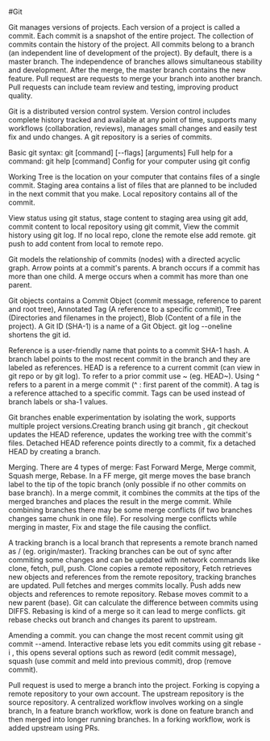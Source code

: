 #Git

Git manages versions of projects.
Each version of a project is called a commit. Each commit is a snapshot of the entire project. The collection of commits contain the history of the project.
All commits belong to a branch (an independent line of development of the project). By default, there is a master branch. The independence of branches allows simultaneous stability and development. After the merge, the master branch contains the new feature. Pull request are requests to merge your branch into another branch. Pull requests can include team review and testing, improving product quality.

Git is a distributed version control system. Version control includes complete history tracked and available at any point of time, supports many workflows (collaboration, reviews), manages small changes and easily test fix and undo changes. A git repository is a series of commits.

Basic git syntax: git [command] [--flags] [arguments]
Full help for a command: git help [command]
Config for your computer using git config

Working Tree is the location on your computer that contains files of a single commit. Staging area contains a list of files that are planned to be included in the next commit that you make. Local repository contains all of the commit.

View status using git status, stage content to staging area using git add, commit content to local repository using git commit, View the commit history using git log. If no local repo, clone the remote else add remote. git push to add content from local to remote repo.

Git models the relationship of commits (nodes) with a directed acyclic graph. Arrow points at a commit's parents. A branch occurs if a commit has more than one child. A merge occurs when a commit has more than one parent.

Git objects contains a Commit Object (commit message, reference to parent and root tree), Annotated Tag (A reference to a specific commit), Tree (Directories and filenames in the project), Blob (Content of a file in the project). A Git ID (SHA-1) is a name of a Git Object. git log --oneline shortens the git id.

Reference is a user-friendly name that points to a commit SHA-1 hash. A branch label points to the most recent commit in the branch and they are labeled as references. HEAD is a reference to a current commit (can view in git repo or by git log). To refer to a prior commit use ~ (eg. HEAD~). Using ^ refers to a parent in a merge commit (^ : first parent of the commit). A tag is a reference attached to a specific commit. Tags can be used instead of branch labels or sha-1 values.

Git branches enable experimentation by isolating the work, supports multiple project versions.Creating branch using git branch <name>, git checkout updates the HEAD reference, updates the working tree with the commit's files. Detached HEAD reference points directly to a commit, fix a detached HEAD by creating a branch.

Merging. There are 4 types of merge: Fast Forward Merge, Merge commit, Squash merge, Rebase. In a FF merge, git merge moves the base branch label to the tip of the topic branch (only possible if no other commits on base branch). In a merge commit, it combines the commits at the tips of the merged branches and places the result in the merge commit. While combining branches there may be some merge conflicts (if two branches changes same chunk in one file). For resolving merge conflicts while merging in master, Fix and stage the file causing the conflict.

A tracking branch is a local branch that represents a remote branch named as <remote>/<branch> (eg. origin/master). Tracking branches can be out of sync after commiting some changes and can be updated with network commands like clone, fetch, pull, push. Clone copies a remote repository, Fetch retrieves new objects and references from the remote repository, tracking branches are updated. Pull fetches and merges commits locally. Push adds new objects and references to remote repository. Rebase moves commit to a new parent (base). Git can calculate the difference between commits using DIFFS. Rebasing is kind of a merge so it can lead to merge conflicts. git rebase <upstream> <branch> checks out branch and changes its parent to upstream.

Amending a commit. you can change the most recent commit using git commit --amend. Interactive rebase lets you edit commits using git rebase -i <after-this-commit>, this opens several options such as reword (edit commit message), squash (use commit and meld into previous commit), drop (remove commit).

Pull request is used to merge a branch into the project. Forking is copying a remote repository to your own account. The upstream repository is the source repository. A centralized workflow involves working on a single branch, In a feature branch workflow, work is done on feature branch and then merged into longer running branches. In a forking workflow, work is added upstream using PRs. 

